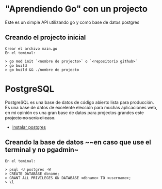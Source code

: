 # "Aprendiendo Go" con un projecto

Este es un simple API utilizando go y como base de datos postgres

## Creando el projecto inicial
    Crear el archivo main.go
    En el teminal:
 
    > go mod init `<nombre de projecto>` o `<repositorio github>`
    > go build
    > go build && ./nombre de projecto

# PostgreSQL

PostgreSQL es una base de datos de código abierto lista para producción. Es una base de datos de excelente elección para muchas aplicaciones web, en mi opinión es una gran base de datos para projectos grandes ~~este projecto no sería el caso~~.

* [Instalar postgres](https://www.howtoforge.com/how-to-install-postgresql-and-pgadmin-tool-on-debian-12/)

## Creando la base de datos ~~en caso que use el terminal y no pgadmin~
    En el teminal:

    > psql -U postgres -W
    > CREATE DATABASE dbname;
    > GRANT ALL PRIVILEGES ON DATABASE <dbname> TO <username>;
    > \l 
